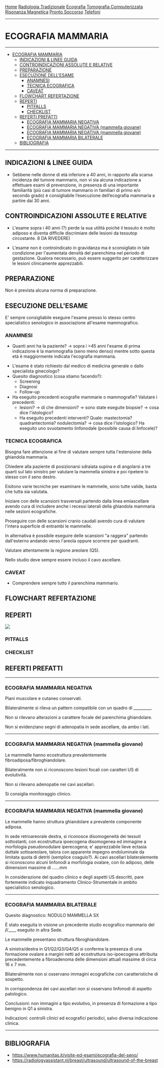 <div class="topnav">
  <a href="index.html">Home</a>
  <a href="radiologia_tradizionale.html">Radiologia Tradizionale</a>
  <a href="ecografia.html">Ecografia</a>
  <a href="tomografia_computerizzata.html">Tomografia Computerizzata</a>
  <a href="risonanza_magnetica.html">Risonanza Magnetica</a>
  <a href="pronto_soccorso.html">Pronto Soccorso</a>
  <a href="contatti.html">Telefoni</a>
</div>

---

# ECOGRAFIA MAMMARIA

---

- [ECOGRAFIA MAMMARIA](#ecografia-mammaria)
	- [INDICAZIONI & LINEE GUIDA](#indicazioni--linee-guida)
	- [CONTROINDICAZIONI ASSOLUTE E RELATIVE](#controindicazioni-assolute-e-relative)
	- [PREPARAZIONE](#preparazione)
	- [ESECUZIONE DELL'ESAME](#esecuzione-dellesame)
		- [ANAMNESI](#anamnesi)
		- [TECNICA ECOGRAFICA](#tecnica-ecografica)
		- [CAVEAT](#caveat)
	- [FLOWCHART REFERTAZIONE](#flowchart-refertazione)
	- [REPERTI](#reperti)
		- [PITFALLS](#pitfalls)
		- [CHECKLIST](#checklist)
	- [REFERTI PREFATTI](#referti-prefatti)
		- [ECOGRAFIA MAMMARIA NEGATIVA](#ecografia-mammaria-negativa)
		- [ECOGRAFIA MAMMARIA NEGATIVA (mammella giovane)](#ecografia-mammaria-negativa-mammella-giovane)
		- [ECOGRAFIA MAMMARIA NEGATIVA (mammella giovane)](#ecografia-mammaria-negativa-mammella-giovane-1)
		- [ECOGRAFIA MAMMARIA BILATERALE](#ecografia-mammaria-bilaterale)
	- [BIBLIOGRAFIA](#bibliografia)

---

## INDICAZIONI & LINEE GUIDA
- Sebbene nelle donne di età inferiore a 40 anni, in rapporto alla scarsa incidenza del tumore mammario, non vi sia alcuna indicazione a effettuare esami di prevenzione, in presenza di una importante familiarità (più casi di tumore mammario in familiari di primo e/o secondo grado) è consigliabile l’esecuzione dell’ecografia mammaria a partire dai 30 anni.


## CONTROINDICAZIONI ASSOLUTE E RELATIVE
- L'esame sopra i 40 anni (?) perde la sua utilità poiché il tessuto è molto adiposo e diventa difficile discrimiare delle lesioni da tessutop circostante. 8 DA RIVEDERE)

- L'esame non è controindicato in gravidanza ma è sconsigliato in tale condizione per l'aumentata densità del parenchima nel periodo di gestazione. Qualora necessario, può essere suggerito per caratterizzare le lesioni clinicamente apprezzabili.

## PREPARAZIONE
Non è prevista alcuna norma di preparazione.

## ESECUZIONE DELL'ESAME
E' sempre consigliabile eseguire l'esame presso lo stesso centro specialistico senologico in associazione all'esame mammografico.

### ANAMNESI
- Quanti anni ha la paziente? &rarr; sopra i >45 anni l'esame di prima indicazione è la mammografia (seno meno denso) mentre sotto questa età è maggiormente indicata l'ecografia mammaria.
<!-- approfondire da quale età non è più utile eseguire un'ecografia mamamria ma meglio una mammografia--->
- L'esame è stato richiesto dal medico di medicina generale o dallo specialista ginecologo?
- Quesito diagnostico (cosa stiamo facendo?):
  - Screening
  - Diagnosi
  - Follow-up
- Ha eseguito precedenti ecografie mammarie o mammografie? Valutare i precedenti: 
  - lesioni? &rarr; di che dimensioni? &rarr; sono state eseguite biopsie? &rarr; cosa dice l'istologico?
  - Ha eseguito precedenti interventi? Quale: mastectomia? quadrantectomia? nodulectomia? &rarr; cosa dice l'istologico? Ha eseguito uno svuotamento linfonodale (possibile causa di linfocele)?

### TECNICA ECOGRAFICA
Bisogna fare attenzione al fine di valutare sempre tutta l'estensione della ghiandola mammaria.

Chiedere alla paziente di posizionarsi sdraiata supina e di angolarsi a tre quarti sul lato sinistro per valutare la mammella sinistra e poi ripetere lo stesso con il seno destro.

Eisitono varie tecniche per esaminare le mammelle, sono tutte valide, basta che tutta sia valutata.

Iniziare con delle scansioni trasversali partendo dalla linea emiascellare avendo cura di includere anche i recessi laterali della ghiandola mammaria nelle sezioni ecografiche.

Proseguire con delle scansioni cranio caudali avendo cura di valutare l'intera superficie di entrambi le mammelle.

In alternativa è possibile eseguire delle scansioni "a raggera" partendo dall'esterno andando verso l'areola oppure scorrere per quadranti.

Valutare attentamente la regione areolare (Q5).

Nello studio deve sempre essere incluso il cavo ascellare.





### CAVEAT
- Comprendere sempre tutto il parenchima mammario.


## FLOWCHART REFERTAZIONE

## REPERTI

![](../../img/Table%20-%20Breast%20US%20findings.png)

### PITFALLS

### CHECKLIST

## REFERTI PREFATTI

---
### ECOGRAFIA MAMMARIA NEGATIVA 

Piani muscolare e cutaneo conservati.

Bilateralmente si rileva un pattern compatibile con un quadro di _________.

Non si rilevano alterazioni a carattere focale del parenchima ghiandolare.

Non si evidenziano segni di adenopatia in sede ascellare, da ambo i lati.

---

### ECOGRAFIA MAMMARIA NEGATIVA (mammella giovane)

Le mammelle hanno ecostruttura prevalentemente fibroadiposa/fibroghiandolare. 

Bilateralmente non si riconoscono lesioni focali con caratteri US di evolutività. 

Non si rilevano adenopatie nei cavi ascellari. 

Si consiglia monitoraggio clinico. 

---

### ECOGRAFIA MAMMARIA NEGATIVA (mammella giovane)

Le mammelle hanno struttura ghiandolare a prevalente componente adiposa.
 
In sede retroareorale destra, si riconosce disomogeneità dei tessuti sottostanti, con ecostruttura ipoecogena disomogenea ed immagine a morfologia pseudonodulare iperecogena; e' apprezzabile lieve ectasia duttale sottoareolare, talora con apparente impegno endoluminale da limitata quota di detriti (semplice coagulo?).
Ai cavi ascellari bilateralemente si riconoscono alcuni linfonodi a morfologia ovalare, con ilo adiposo, delle dimensioni massime di ......mm
 
In considerazione del quadro clinico e degli aspetti US descritti, pare fortemente indicato inquadramento Clinico-Strumentale in ambito specialistico senologico. 

---

### ECOGRAFIA MAMMARIA BILATERALE
 

Quesito diagnostico: NODULO MAMMELLA SX
 
È stato eseguita in visione un precedente studio ecografico mammario del __/__/____ eseguito in altra Sede.
 
Le mammelle presentano struttura fibroghiandolare.

A sinistra/destra in Q1/Q2/Q3/Q4/Q5 si conferma la presenza di una formazione ovalare a margini netti ad ecostruttura iso-ipoecogena attribuita precedentemente a fibroadenoma delle dimensioni attuali massime di circa 16 x 7 mm.

Bilateralmente non si osservano immagini ecografiche con caratteristiche di sospetto.

In corrispondenza dei cavi ascellari non si osservano linfonodi di aspetto patologico.
 
Conclusioni: non immagini a tipo evolutivo, in presenza di formazione a tipo benigno in Q1 a sinistra.

Indicazioni: controlli clinici ed ecografici periodici, salvo diversa indicazione clinica.
 
---

## BIBLIOGRAFIA
- https://www.humanitas.it/visite-ed-esami/ecografia-del-seno/
- https://radiologyassistant.nl/breast/ultrasound/ultrasound-of-the-breast